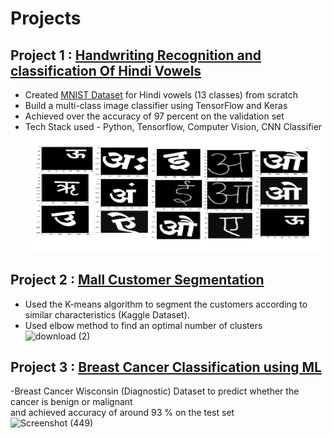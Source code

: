 # Projects
## Project 1 : [Handwriting Recognition and classification Of Hindi Vowels](https://thatssweety.github.io/Handwriting-Recognition-and-Classification-Of-Hindi-Vowels/)
- Created [MNIST Dataset](https://github.com/thatssweety/Handwriting-Recognition-and-Classification-Of-Hindi-Vowels/blob/main/Dataset%20Vowels.zip) for Hindi vowels (13 classes) from scratch  
- Build a multi-class image classifier using TensorFlow and Keras  
- Achieved  over the accuracy of 97 percent on the validation set  
- Tech Stack used - Python, Tensorflow, Computer Vision, CNN Classifier 
![alt text](https://github.com/thatssweety/Images/blob/efcd70d1f839a3dea9b10169c92c5790988f0e67/Screenshot%20(434).png?raw=true) 
## Project 2 : [Mall Customer Segmentation](https://thatssweety.github.io/Mall-Customer-Segmentation/)
- Used the K-means algorithm to segment the customers according to similar characteristics (Kaggle Dataset).  
- Used elbow method  to find an optimal number of clusters  
![download (2)](https://user-images.githubusercontent.com/81384066/184424607-ac29d4c3-e5c9-4026-80d0-9b1beb2925cf.png)
## Project 3 : [Breast Cancer Classification using ML](https://thatssweety.github.io/Breast-Cancer-Classification-using-ML/)
-Breast Cancer Wisconsin (Diagnostic) Dataset to predict whether the cancer is benign or malignant  
and achieved accuracy of around 93 % on the test set  
<img width="411" alt="Screenshot (449)" src="https://user-images.githubusercontent.com/81384066/184438755-0079ab34-f29b-4835-8ac3-78f1141d98ce.png">

